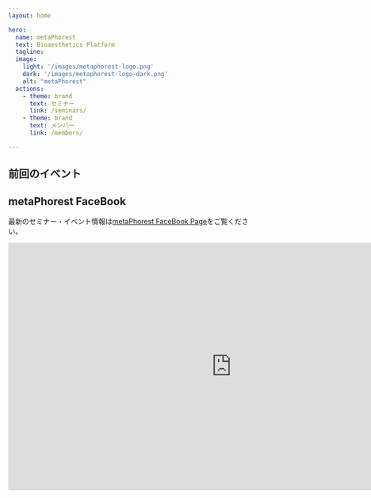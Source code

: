 ```yaml
---
layout: home

hero:
  name: metaPhorest
  text: Bioaesthetics Platform
  tagline:
  image:
    light: '/images/metaphorest-logo.png'
    dark: '/images/metaphorest-logo-dark.png'
    alt: "metaPhorest"
  actions:
    - theme: brand
      text: セミナー
      link: /seminars/
    - theme: brand
      text: メンバー
      link: /members/

---
```


## 前回のイベント

<Event
  header = "108th metaPhorest Seminar by Yuning Chen"
  date = "2025年4月23日（水）19:00 @Waseda TWIns"
  link = "/seminars/108"
  image = "/seminars/108/108.png"
/>


## metaPhorest FaceBook

最新のセミナー・イベント情報は[metaPhorest FaceBook Page](http://facebook.com/metaphorest.net/)をご覧ください。

<iframe src="https://www.facebook.com/plugins/page.php?href=https%3A%2F%2Fwww.facebook.com%2Fmetaphorest.net&tabs=timeline&width=900&height=500&small_header=false&adapt_container_width=true&hide_cover=false&show_facepile=true&appId=107940335913847" width="900" height="500" style="border:none;overflow:hidden" scrolling="no" frameborder="0" allowfullscreen="true" allow="autoplay; clipboard-write; encrypted-media; picture-in-picture; web-share"></iframe>
